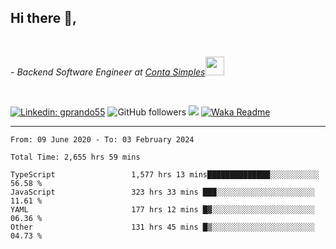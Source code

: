 <h2>Hi there  👋,</h2> </br>

<p><em>- Backend Software Engineer at <a href="https://contasimples.com">Conta Simples</a><img src="https://media.giphy.com/media/WUlplcMpOCEmTGBtBW/giphy.gif" width="30"> 
</em></p></br>


[![Linkedin: gprando55](https://img.shields.io/badge/-gprando55-blue?style=flat-square&logo=Linkedin&logoColor=white&link=https://www.linkedin.com/in/prandogabriel/)](https://www.linkedin.com/in/prandogabriel)
![GitHub followers](https://img.shields.io/github/followers/prandogabriel?label=Follow&style=social)
![](https://visitor-badge.glitch.me/badge?page_id=prandogabriel.prandogabriel)
[![Waka Readme](https://github.com/prandogabriel/prandogabriel/actions/workflows/update-stats.yml.yml/badge.svg)](https://github.com/prandogabriel/prandogabriel/actions/workflows/update-stats.yml.yml)

---

<!--START_SECTION:waka-->

```golang
From: 09 June 2020 - To: 03 February 2024

Total Time: 2,655 hrs 59 mins

TypeScript                 1,577 hrs 13 mins██████████████░░░░░░░░░░░   56.58 %
JavaScript                 323 hrs 33 mins ███░░░░░░░░░░░░░░░░░░░░░░   11.61 %
YAML                       177 hrs 12 mins █▓░░░░░░░░░░░░░░░░░░░░░░░   06.36 %
Other                      131 hrs 45 mins █▒░░░░░░░░░░░░░░░░░░░░░░░   04.73 %
```

<!--END_SECTION:waka-->
